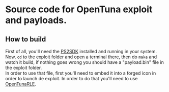 # Source code for OpenTuna exploit and payloads.

## How to build
First of all, you'll need the [PS2SDK](https://github.com/ps2dev/ps2dev) installed and running in your system.  
Now, `cd` to the exploit folder and open a terminal there, then do `make` and watch it build, if nothing goes wrong you should have a "payload.bin" file in the exploit folder.  
In order to use that file, first you'll need to embed it into a forged icon in order to launch de exploit. In order to do that you'll need to use [OpenTunaRLE](https://github.com/ps2homebrew/opentuna-RLE).
